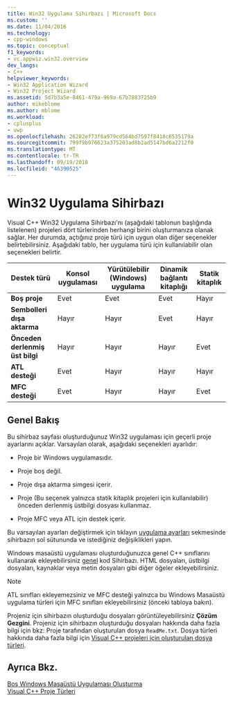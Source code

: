 ```yaml
---
title: Win32 Uygulama Sihirbazı | Microsoft Docs
ms.custom: ''
ms.date: 11/04/2016
ms.technology:
- cpp-windows
ms.topic: conceptual
f1_keywords:
- vc.appwiz.win32.overview
dev_langs:
- C++
helpviewer_keywords:
- Win32 Application Wizard
- Win32 Project Wizard
ms.assetid: 5d7b3a5e-8461-479a-969a-67b7883725b9
author: mikeblome
ms.author: mblome
ms.workload:
- cplusplus
- uwp
ms.openlocfilehash: 26282ef73f6a979cd564bd7597f8418c6535179a
ms.sourcegitcommit: 799f9b976623a375203ad8b2ad5147bd6a2212f0
ms.translationtype: MT
ms.contentlocale: tr-TR
ms.lasthandoff: 09/19/2018
ms.locfileid: "46390525"
---
```

# <a name="win32-application-wizard"></a>Win32 Uygulama Sihirbazı

Visual C++ Win32 Uygulama Sihirbazı'nı (aşağıdaki tablonun başlığında listelenen) projeleri dört türlerinden herhangi birini oluşturmanıza olanak sağlar. Her durumda, açtığınız proje türü için uygun olan diğer seçenekler belirtebilirsiniz. Aşağıdaki tablo, her uygulama türü için kullanılabilir olan seçenekleri belirtir.

|Destek türü|Konsol uygulaması|Yürütülebilir (Windows) uygulama|Dinamik bağlantı kitaplığı|Statik kitaplık|
|---------------------|-------------------------|----------------------------------------|---------------------------|--------------------|
|**Boş proje**|Evet|Evet|Evet|Hayır|
|**Sembolleri dışa aktarma**|Hayır|Hayır|Evet|Hayır|
|**Önceden derlenmiş üst bilgi**|Hayır|Hayır|Hayır|Evet|
|**ATL desteği**|Evet|Hayır|Hayır|Hayır|
|**MFC desteği**|Evet|Hayır|Hayır|Evet|

## <a name="overview"></a>Genel Bakış

Bu sihirbaz sayfası oluşturduğunuz Win32 uygulaması için geçerli proje ayarlarını açıklar. Varsayılan olarak, aşağıdaki seçenekleri ayarlıdır:

- Proje bir Windows uygulamasıdır.

- Proje boş değil.

- Proje dışa aktarma simgesi içerir.

- Proje (Bu seçenek yalnızca statik kitaplık projeleri için kullanılabilir) önceden derlenmiş üstbilgi dosyası kullanmaz.

- Proje MFC veya ATL için destek içerir.

Bu varsayılan ayarları değiştirmek için tıklayın [uygulama ayarları](../windows/application-settings-win-32-project-wizard.md) sekmesinde sihirbazın sol sütununda ve istediğiniz değişiklikleri yapın.

Windows masaüstü uygulaması oluşturduğunuzca genel C++ sınıflarını kullanarak ekleyebilirsiniz [genel](../ide/generic-cpp-class-wizard.md) kod Sihirbazı. HTML dosyaları, üstbilgi dosyaları, kaynaklar veya metin dosyaları gibi diğer öğeler ekleyebilirsiniz.

> [!NOTE]
> ATL sınıfları ekleyemezsiniz ve MFC desteği yalnızca bu Windows Masaüstü uygulama türleri için MFC sınıfları ekleyebilirsiniz (önceki tabloya bakın).

Projeniz için sihirbazın oluşturduğu dosyaları görüntüleyebilirsiniz **Çözüm Gezgini**. Projeniz için sihirbazın oluşturduğu dosyaları hakkında daha fazla bilgi için bkz: Proje tarafından oluşturulan dosya `ReadMe.txt`. Dosya türleri hakkında daha fazla bilgi için [Visual C++ projeleri için oluşturulan dosya türleri](../ide/file-types-created-for-visual-cpp-projects.md).

## <a name="see-also"></a>Ayrıca Bkz.

[Boş Windows Masaüstü Uygulaması Oluşturma](../windows/creating-an-empty-windows-desktop-application.md)<br/>
[Visual C++ Proje Türleri](../ide/visual-cpp-project-types.md)
